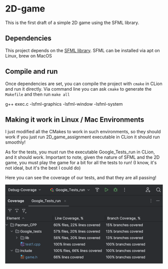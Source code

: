 # 2D-game
This is the first draft of a simple 2D game using the SFML library.

## Dependencies
This project depends on the [SFML library](https://www.sfml-dev.org/index.php). SFML can be installed via apt on Linux, brew on MacOS  

## Compile and run
Once dependencies are set, you can compile the project with `cmake` in CLion and run it directly. Via command line you can ask `cmake` to generate the `Makefile` and then run `make all`

g++ exec.c -lsfml-graphics -lsfml-window -lsfml-system

## Making it work in Linux / Mac Environments

I just modified all the CMakes to work in such environments, so they should work if you just run 2D_game_assignment executable in CLion it should run smoothly!

As for the tests, you must run the executable Google_Tests_run in CLion, and it should work. Important to note, given the nature of SFML and the 2D game, you must play the game for a bit for all the tests to run! (I know, it's not ideal, but it's the best I could do)

Here you can see the coverage of our tests, and that they are all passing!

![img.png](img.png)